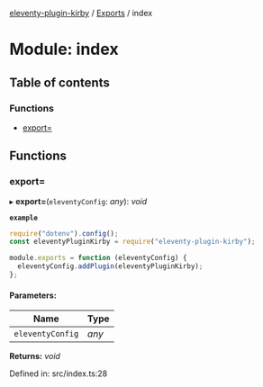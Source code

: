 [eleventy-plugin-kirby](../README.md) / [Exports](../modules.md) / index

# Module: index

## Table of contents

### Functions

- [export&#x3D;](index.md#export&#x3D;)

## Functions

### export&#x3D;

▸ **export=**(`eleventyConfig`: *any*): *void*

**`example`** 
```js
require("dotenv").config();
const eleventyPluginKirby = require("eleventy-plugin-kirby");

module.exports = function (eleventyConfig) {
  eleventyConfig.addPlugin(eleventyPluginKirby);
};
```

#### Parameters:

Name | Type |
------ | ------ |
`eleventyConfig` | *any* |

**Returns:** *void*

Defined in: src/index.ts:28
